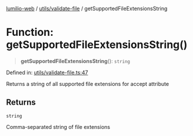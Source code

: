 [lumilio-web](../../../modules.md) / [utils/validate-file](../index.md) / getSupportedFileExtensionsString

# Function: getSupportedFileExtensionsString()

> **getSupportedFileExtensionsString**(): `string`

Defined in: [utils/validate-file.ts:47](https://github.com/EdwinZhanCN/Lumilio-Photos/blob/0cb9b6c9a2e1869ca5ea4411f957d39edc719928/web/src/utils/validate-file.ts#L47)

Returns a string of all supported file extensions for accept attribute

## Returns

`string`

Comma-separated string of file extensions
